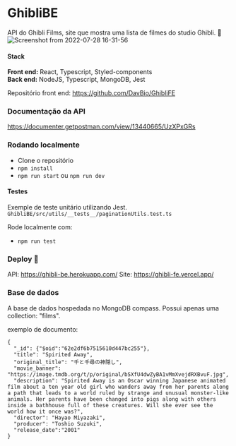 # GhibliBE 
API do Ghibli Films, site que mostra uma lista de filmes do studio Ghibli. :movie_camera:
![Screenshot from 2022-07-28 16-31-56](https://user-images.githubusercontent.com/63478613/181622132-ae9df505-8ff0-4c96-9d44-a3dc340f45ec.png)

#### Stack
<b>Front end:</b> React, Typescript, Styled-components  
<b>Back end:</b> NodeJS, Typescript, MongoDB, Jest

Repositório front end: https://github.com/DavBio/GhibliFE

### Documentação da API
https://documenter.getpostman.com/view/13440665/UzXPxGRs

### Rodando localmente
- Clone o repositório
- `npm install`
- `npm run start` ou `npm run dev`

#### Testes
Exemple de teste unitário utilizando Jest.
`GhibliBE/src/utils/__tests__/paginationUtils.test.ts`

Rode localmente com:
- `npm run test`

### Deploy :rocket:
API: https://ghibli-be.herokuapp.com/
Site: https://ghibli-fe.vercel.app/ 
 
### Base de dados
A base de dados hospedada no MongoDB compass. 
Possui apenas uma collection: "films".

exemplo de documento:
```
{
  "_id": {"$oid":"62e2df6b7515610d447bc255"},
  "title": "Spirited Away",
  "original_title": "千と千尋の神隠し",
  "movie_banner": "https://image.tmdb.org/t/p/original/bSXfU4dwZyBA1vMmXvejdRXBvuF.jpg",
  "description": "Spirited Away is an Oscar winning Japanese animated film about a ten year old girl who wanders away from her parents along a path that leads to a world ruled by strange and unusual monster-like animals. Her parents have been changed into pigs along with others inside a bathhouse full of these creatures. Will she ever see the world how it once was?",
  "director": "Hayao Miyazaki", 
  "producer": "Toshio Suzuki", 
  "release_date":"2001"
}
```

